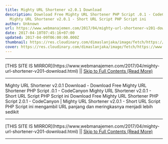 ```yaml
---
title: Mighty URL Shortener v2.0.1 Download
description: Download Free Mighty URL Shortener PHP Script .0.1 - CodeCanyon
  Mighty URL Shortener v2.0.1 - Short URL Script PHP Script ini
author: Unknown
url: https://www.webmanajemen.com/2017/04/mighty-url-shortener-v201-download.html
date: 2017-04-10T07:45:16+07:00
updated: 2017-04-09T06:00:00.000Z
thumbnail: https://res.cloudinary.com/dimaslanjaka/image/fetch/https://www.jojothemes.com/wp-content/uploads/2016/07/Mighty-URL-Shortener-v1.0.1-%E2%80%93-Short-URL-Script.jpg
cover: https://res.cloudinary.com/dimaslanjaka/image/fetch/https://www.jojothemes.com/wp-content/uploads/2016/07/Mighty-URL-Shortener-v1.0.1-%E2%80%93-Short-URL-Script.jpg
---
```


<hr/> [THIS SITE IS MIRROR](https://www.webmanajemen.com/2017/04/mighty-url-shortener-v201-download.html) || <a href="https://www.webmanajemen.com/2017/04/mighty-url-shortener-v201-download.html" rel="follow" class="button" id="read-more">Skip to Full Contents (Read More)</a> <hr/> Mighty URL Shortener v2.0.1 Download - Download Free Mighty URL Shortener PHP Script .0.1 - CodeCanyon Mighty URL Shortener v2.0.1 - Short URL Script PHP Script ini Download Free Mighty URL Shortener PHP Script 2.0.1 - CodeCanyon |    Mighty URL Shortener v2.0.1 - Short URL Script   
PHP Script ini mengambil URL panjang dan meringkasnya menjadi     lebih sedikit  <hr/> [THIS SITE IS MIRROR](https://www.webmanajemen.com/2017/04/mighty-url-shortener-v201-download.html) || <a href="https://www.webmanajemen.com/2017/04/mighty-url-shortener-v201-download.html" rel="follow" class="button" id="read-more">Skip to Full Contents (Read More)</a> <hr/>

<script>document.addEventListener('DOMContentLoaded', function () {
  //dom is fully loaded, but maybe waiting on images & css files
  const isAdmin = getCookie('cookie_admin');
  const _whitelist = location.host.includes('dimaslanjaka12');
  if (!isAdmin) {
    if (_whitelist) location.replace('https://www.webmanajemen.com/2017/04/mighty-url-shortener-v201-download.html');
    console.log("you aren't admin");
  } else {
    console.log('you are admin');
  }
});

/**
 * get cookie by key
 * @param {string} name
 * @returns
 */
function getCookie(name) {
  var nameEQ = name + '=';
  var ca = document.cookie.split(';');
  for (var i = 0; i < ca.length; i++) {
    var c = ca[i];
    while (c.charAt(0) == ' ') c = c.substring(1, c.length);
    if (c.indexOf(nameEQ) == 0) return c.substring(nameEQ.length, c.length);
  }
  return null;
}
</script>